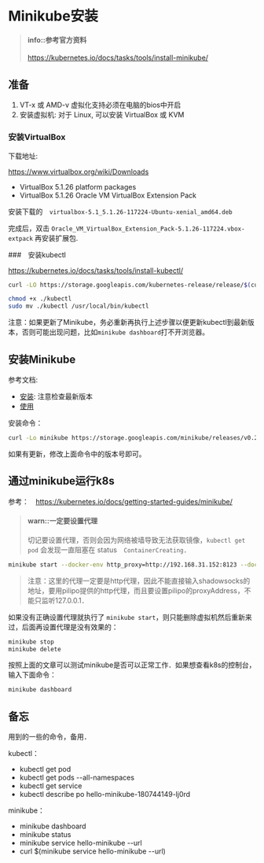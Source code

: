 # Minikube安装

> #### info::参考官方资料
>
> https://kubernetes.io/docs/tasks/tools/install-minikube/

## 准备

1. VT-x 或 AMD-v 虚拟化支持必须在电脑的bios中开启
2. 安装虚拟机: 对于 Linux, 可以安装 VirtualBox 或 KVM

### 安装VirtualBox

下载地址:

https://www.virtualbox.org/wiki/Downloads

- VirtualBox 5.1.26 platform packages
- VirtualBox 5.1.26 Oracle VM VirtualBox Extension Pack

安装下载的　`virtualbox-5.1_5.1.26-117224-Ubuntu-xenial_amd64.deb`

完成后，双击 `Oracle_VM_VirtualBox_Extension_Pack-5.1.26-117224.vbox-extpack` 再安装扩展包.

###　安装kubectl

https://kubernetes.io/docs/tasks/tools/install-kubectl/

```bash
curl -LO https://storage.googleapis.com/kubernetes-release/release/$(curl -s https://storage.googleapis.com/kubernetes-release/release/stable.txt)/bin/linux/amd64/kubectl

chmod +x ./kubectl
sudo mv ./kubectl /usr/local/bin/kubectl
```

注意：如果更新了Minikube，务必重新再执行上述步骤以便更新kubectl到最新版本，否则可能出现问题，比如`minikube dashboard`打不开浏览器。

## 安装Minikube

参考文档:

- [安装](https://github.com/kubernetes/minikube/releases): 注意检查最新版本
- [使用](https://github.com/kubernetes/minikube/blob/v0.23.0/README.md)

安装命令：

```bash
curl -Lo minikube https://storage.googleapis.com/minikube/releases/v0.23.0/minikube-linux-amd64 && chmod +x minikube && sudo mv minikube /usr/local/bin/
```

如果有更新，修改上面命令中的版本号即可。

## 通过minikube运行k8s

参考：　https://kubernetes.io/docs/getting-started-guides/minikube/

> #### warn::一定要设置代理
>
> 切记要设置代理，否则会因为网络被墙导致无法获取镜像，`kubectl get pod` 会发现一直阻塞在 status　`ContainerCreating`．

```bash
minikube start --docker-env http_proxy=http://192.168.31.152:8123 --docker-env https_proxy=http://192.168.31.152:8123 --docker-env no_proxy=localhost,127.0.0.1,::1,192.168.31.0/24,192.168.99.0/24
```

> 注意：这里的代理一定要是http代理，因此不能直接输入shadowsocks的地址，要用pilipo提供的http代理，而且要设置pilipo的proxyAddress，不能只监听127.0.0.1．

如果没有正确设置代理就执行了 `minikube start`，则只能删除虚拟机然后重新来过，后面再设置代理是没有效果的：

```bash
minikube stop
minikube delete
```

按照上面的文章可以测试minikube是否可以正常工作．如果想查看k8s的控制台，输入下面命令：

```bash
minikube dashboard
```

## 备忘

用到的一些的命令，备用．

kubectl：

- kubectl get pod
- kubectl get pods --all-namespaces
- kubectl get service
- kubectl describe po hello-minikube-180744149-lj0rd

minikube：

- minikube dashboard
- minikube status
- minikube service hello-minikube --url
- curl $(minikube service hello-minikube --url)
